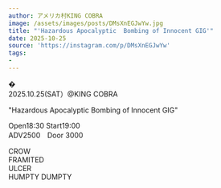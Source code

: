 ```yaml
---
author: アメリカ村KING COBRA
image: /assets/images/posts/DMsXnEGJwYw.jpg
title: "'Hazardous Apocalyptic  Bombing of Innocent GIG'"
date: 2025-10-25
source: 'https://instagram.com/p/DMsXnEGJwYw'
tags:
- 
---
```

�<br>
2025.10.25(SAT）@KING COBRA

"Hazardous Apocalyptic  Bombing of Innocent GIG"

Open18:30 Start19:00<br>
ADV2500　Door 3000

CROW<br>
FRAMITED<br>
ULCER<br>
HUMPTY DUMPTY